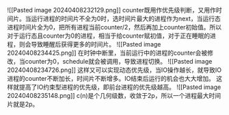 ![[Pasted image 20240408232129.png]]
counter既用作优先级判断，又用作时间片。当运行进程的时间片不全为0时，选时间片最大的进程作为next，当运行态进程时间片全为0，把所有进程当前counter/2，然后再加上counter初始值。所以对于运行态且counter为0的进程，相当于给counter赋初值，对于正在睡眠的进程，则会导致睡醒后获得更多的时间片。
![[Pasted image 20240408234425.png]]
在时钟中断里，当前运行中的进程的counter会被修改，当counter为0，schedule就会被调用，导致进程切换。
![[Pasted image 20240408234726.png]]
这样又可以实现动态优先级，当IO操作越长，就导致IO进程的counter不断加长，时间片不断增多。IO结束后运行的机会也大大增加。
这样就提高了IO约束型进程的优先级，即前台进程的优先级越高。
![[Pasted image 20240408235148.png]]
c(n)是个几何级数，收敛于2p，所以一个进程最大时间片就是2p。